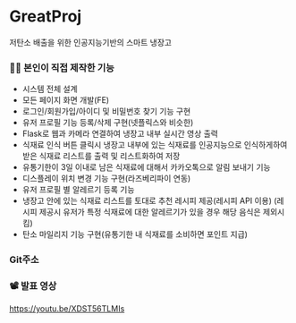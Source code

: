 # GreatProj

저탄소 배출을 위한 인공지능기반의 스마트 냉장고

### 👨‍💻 본인이 직접 제작한 기능
- 시스템 전체 설계
- 모든 페이지 화면 개발(FE)
- 로그인/회원가입/아이디 및 비밀번호 찾기 기능 구현
- 유저 프로필 기능 등록/삭제 구현(넷플릭스와 비슷한)
- Flask로 웹과 카메라 연결하여 냉장고 내부 실시간 영상 출력
- 식재료 인식 버튼 클릭시 냉장고 내부에 있는 식재료를 인공지능으로 인식하게하여 받은 식재료 리스트를 출력 및 리스트화하여 저장
- 유통기한이 3일 이내로 남은 식재료에 대해서 카카오톡으로 알림 보내기 기능
- 디스플레이 위치 변경 기능 구현(라즈베리파이 연동)
- 유저 프로필 별 알레르기 등록 기능
- 냉장고 안에 있는 식재료 리스트를 토대로 추천 레시피 제공(레시피 API 이용)
  (레시피 제공시 유저가 특정 식재료에 대한 알레르기가 있을 경우 해당 음식은 제외시킴)
- 탄소 마일리지 기능 구현(유통기한 내 식재료를 소비하면 포인트 지급)
 
### Git주소

### 📽️ 발표 영상
https://youtu.be/XDST56TLMIs

